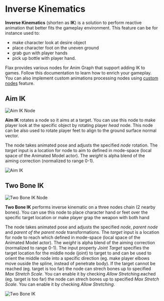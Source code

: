 # Inverse Kinematics

**Inverse Kinematics** (shorten as **IK**) is a solution to perform reactive animation that better fits the gameplay environment. This feature can be for instance used to:
* make character look at desire object
* place character foot on the uneven ground
* grab gun with player hands
* pick up bottle with player hand.

Flax provides various nodes for Anim Graph that support adding IK to games. Follow this documentation to learn how to enrich your gameplay. You can also implement custom animations processing nodes using [custom nodes](custom-nodes.md) feature.

## Aim IK

![Aim IK Node](media/aim-ik-node.png)

**Aim IK** rotates a node so it aims at a target. You can use this node to make player look at the specific object by rotating player *head* node. This node can be also used to rotate player feet to align to the ground surface normal vector.

The node takes animated pose and adjusts the specified *node* rotation. The *target* input is a location for node to aim to defined in mode-space (local space of the Animated Model actor). The *weight* is alpha blend of the aiming correction (normalized to range 0-1).

![Aim IK](media/aim-ik.gif)

## Two Bone IK

![Two Bone IK Node](media/two-bone-ik-node.png)

**Two Bone IK** performs inverse kinematic on a three nodes chain (2 nearby bones). You can use this node to place character hand or feet over the specific target location or make player grap the weapon with both hand 

The node takes animated pose and adjusts the specified *node*, *parent node* and *parent of the parent node* transformations. The *target* input is a location for node to reach which defined in mode-space (local space of the Animated Model actor). The *weight* is alpha blend of the aiming correction (normalized to range 0-1).
The input property *Joint Target* specifies the target location for the middle node (joint) to target to and can be used to orient the middle node into a specific direction (eg. make player elbows move ouside the spline, instead of penetrate body).
If the target cannot be reached (eg. target is too far) the node can strech bones up to specified *Max Stretch Scale*. You can enable it by checking *Allow Stretching*.eached (eg. target is too far) the node can strech bones up to specified *Max Stretch Scale*. You can enable it by checking *Allow Stretching*.

![Two Bone IK](media/two-bone-ik.gif)
